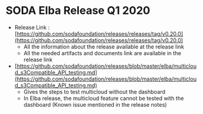# SODA Elba Release Q1 2020

 - Release Link : [https://github.com/sodafoundation/releases/releases/tag/v0.20.0](https://github.com/sodafoundation/releases/releases/tag/v0.20.0)
	 - All the information about the release available at the release link
	 - All the needed artifacts and documents link are available in the release link
 - [https://github.com/sodafoundation/releases/blob/master/elba/multicloud_s3Compatible_API_testing.md](https://github.com/sodafoundation/releases/blob/master/elba/multicloud_s3Compatible_API_testing.md)
	 - Gives the steps to test multicloud without the dashboard
	 - In Elba release, the multicloud feature cannot be tested with the dashboard (Known issue mentioned in the release notes)
